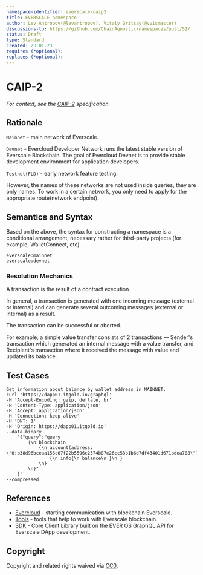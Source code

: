 ```yaml
---
namespace-identifier: everscale-caip2
title: EVERSCALE namespace
author: Lev Antropov(@levantropov), Vitaly Gritsay(@vvismaster)
discussions-to: https://github.com/ChainAgnostic/namespaces/pull/52/
status: Draft
type: Standard
created: 23.01.23
requires (*optional):
replaces (*optional):
---
```


# CAIP-2

*For context, see the [CAIP-2](https://github.com/ChainAgnostic/CAIPs/blob/master/CAIPs/caip-X.md) specification.*

## Rationale
`Mainnet` - main network of Everscale.

`Devnet` - Evercloud Developer Network runs
the latest stable version of Everscale Blockchain.
The goal of Evercloud Devnet is to provide
stable development environment for application developers.

`Testnet(FLD)` - early network feature testing.

However, the names of these networks
are not used inside queries, they are only names.
To work in a certain network, you only need
to apply for the appropriate route(network endpoint).

## Semantics and Syntax
Based on the above, the syntax for constructing
a namespace is a conditional arrangement,
necessary rather for third-party projects
(for example, WalletConnect, etc).
```
everscale:mainnet
everscale:devnet
```

### Resolution Mechanics
A transaction is the result of a contract execution.

In general, a transaction is generated with one incoming message (external or internal) and can generate several outcoming messages (external or internal) as a result.

The transaction can be successful or aborted.

For example, a simple value transfer consists of 2 transactions
— Sender's transaction which generated
an internal message with a value transfer,
and Recipient's transaction where it received
the message with value and updated its balance.

## Test Cases
```
Get information about balance by wallet address in MAINNET.
curl 'https://dapp01.itgold.io/graphql'
-H 'Accept-Encoding: gzip, deflate, br'
-H 'Content-Type: application/json'
-H 'Accept: application/json'
-H 'Connection: keep-alive'
-H 'DNT: 1'
-H 'Origin: https://dapp01.itgold.io'
--data-binary
    '{"query":"query
        {\n blockchain
            {\n account(address: \"0:b38d96bceaa156c07f22b5596c2374b87e26cc53b1b6d7df43401d671bdea708\")
                {\n info{\n balance\n }\n }
            \n}
        \n}"
    }'
--compressed
```
## References
* [Evercloud](https://docs.evercloud.dev/products/evercloud/get-started) -
starting communication with blockchain Everscale.
* [Tools](https://docs.everscale.network/develop/tools/overview) -
tools that help to work with Everscale blockchain.
* [SDK](https://docs.everos.dev/ever-sdk/) - Core Client Library built on the EVER OS GraphQL API for Everscale DApp development.
## Copyright
Copyright and related rights waived via [CC0](https://creativecommons.org/publicdomain/zero/1.0/).
